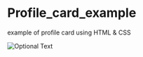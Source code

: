 # Profile_card_example
example of profile card using HTML &amp; CSS

![Optional Text](../main/project_1/images/image.png)
